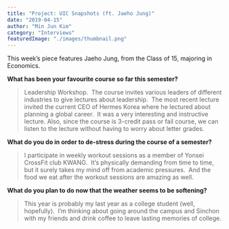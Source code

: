 ```yaml
---
title: "Project: UIC Snapshots (ft. Jaeho Jung)"
date: "2019-04-15"
author: "Min Jun Kim"
category: "Interviews"
featuredImage: "./images/thumbnail.png"
---
```


This week’s piece features Jaeho Jung, from the Class of 15, majoring in Economics.  

**What has been your favourite course so far this semester?**

> Leadership Workshop.  The course invites various leaders of different industries to give lectures about leadership.  The most recent lecture invited the current CEO of Hermes Korea where he lectured about planning a global career.  It was a very interesting and instructive lecture. Also, since the course is 3-credit pass or fail course, we can listen to the lecture without having to worry about letter grades.  

**What do you do in order to de-stress during the course of a semester?**

> I participate in weekly workout sessions as a member of Yonsei CrossFit club KWANG.  It’s physically demanding from time to time, but it surely takes my mind off from academic pressures.  And the food we eat after the workout sessions are amazing as well.  

**What do you plan to do now that the weather seems to be softening?**

> This year is probably my last year as a college student (well, hopefully).  I’m thinking about going around the campus and Sinchon with my friends and drink coffee to leave lasting memories of college.
